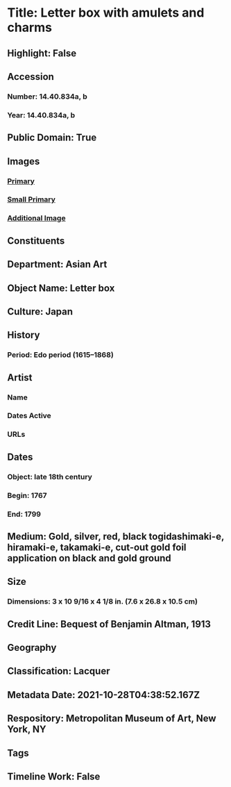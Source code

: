 # Title: Letter box with amulets and charms
## Highlight: False
## Accession
### Number: 14.40.834a, b
### Year: 14.40.834a, b
## Public Domain: True
## Images
### [Primary](https://images.metmuseum.org/CRDImages/as/original/14_40_834.jpg)
### [Small Primary](https://images.metmuseum.org/CRDImages/as/web-large/14_40_834.jpg)
### [Additional Image](https://images.metmuseum.org/CRDImages/as/original/14_40_834_d.jpg)
## Constituents
## Department: Asian Art
## Object Name: Letter box
## Culture: Japan
## History
### Period: Edo period (1615–1868)
## Artist
### Name
### Dates Active
### URLs
## Dates
### Object: late 18th century
### Begin: 1767
### End: 1799
## Medium: Gold, silver, red, black togidashimaki-e, hiramaki-e, takamaki-e, cut-out gold foil application on black and gold ground
## Size
### Dimensions: 3 x 10 9/16 x 4 1/8 in. (7.6 x 26.8 x 10.5 cm)
## Credit Line: Bequest of Benjamin Altman, 1913
## Geography
## Classification: Lacquer
## Metadata Date: 2021-10-28T04:38:52.167Z
## Respository: Metropolitan Museum of Art, New York, NY
## Tags
## Timeline Work: False